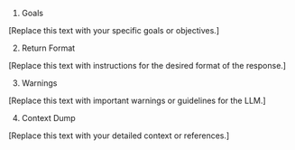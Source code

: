 1. Goals

<!--
Explain the main objective of your prompt or query. 
- What problem are you trying to solve?
- What kind of output or insight do you need?
- Are you asking for a list, a summary, an analysis, or a plan of action?

Example:
"Analyze the provided user feedback and suggest three ways to improve product usability."
-->[Replace this text with your specific goals or objectives.]

2. Return Format

<!--
Define exactly how you want the LLM to present its answer. 
- Should it be a numbered list, bullet points, a short paragraph, or code snippet?
- Are there any stylistic guidelines to follow (e.g., no first-person language)?
- Is there a specific data format like JSON or XML?

Example:
"Please return your answer as a JSON object with fields 'summary' and 'recommendations'."
-->[Replace this text with instructions for the desired format of the response.]

3. Warnings

<!--
List any important caveats, constraints, or sensitive information. 
- Do you need to remind the LLM about confidentiality or disclaimers?
- Are there any topics or details to avoid?
- Are there any factual or ethical considerations?

Example:
"Do not share any personal user data. Avoid speculation about user identities."
-->[Replace this text with important warnings or guidelines for the LLM.]

4. Context Dump

<!--
Provide all the background information that the LLM needs to generate its response. 
- This can include prior conversation transcripts, relevant facts, or any additional resources.
- More context generally helps the LLM produce a more accurate and relevant answer.

Example:
"User’s previous conversation logs, relevant product requirements, existing code snippets, design guidelines, etc."
-->[Replace this text with your detailed context or references.]
